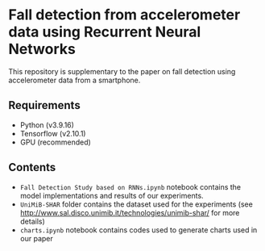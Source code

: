 # Fall detection from accelerometer data using Recurrent Neural Networks

This repository is supplementary to the paper on fall detection using accelerometer data from a smartphone.

## Requirements
* Python (v3.9.16)
* Tensorflow (v2.10.1)
* GPU (recommended)

## Contents

* `Fall Detection Study based on RNNs.ipynb` notebook contains the model implementations and results of our experiments.
* `UniMiB-SHAR` folder contains the dataset used for the experiments (see http://www.sal.disco.unimib.it/technologies/unimib-shar/ for more details)
* `charts.ipynb` notebook contains codes used to generate charts used in our paper

